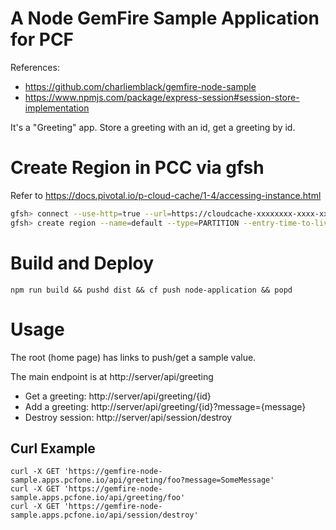 # A Node GemFire Sample Application for PCF

References:
- https://github.com/charliemblack/gemfire-node-sample
- https://www.npmjs.com/package/express-session#session-store-implementation

It's a "Greeting" app.  Store a greeting with an id, get a greeting by id.  

# Create Region in PCC via gfsh
Refer to https://docs.pivotal.io/p-cloud-cache/1-4/accessing-instance.html
```bash
gfsh> connect --use-http=true --url=https://cloudcache-xxxxxxxx-xxxx-xxxx-xxxx-xxxxxxxxxxx.run.pcfone.io/gemfire/v1 --user=cluster_operator_XXXX --password=XXXXX
gfsh> create region --name=default --type=PARTITION --entry-time-to-live-expiration=3600 --enable-statistics= true
```

# Build and Deploy
`npm run build && pushd dist && cf push node-application && popd
`
# Usage

The root (home page) has links to push/get a sample value. 

The main endpoint is at http://server/api/greeting

- Get a greeting: http://server/api/greeting/{id}
- Add a greeting: http://server/api/greeting/{id}?message={message}
- Destroy session: http://server/api/session/destroy


## Curl Example

```
curl -X GET 'https://gemfire-node-sample.apps.pcfone.io/api/greeting/foo?message=SomeMessage'  
curl -X GET 'https://gemfire-node-sample.apps.pcfone.io/api/greeting/foo'
curl -X GET 'https://gemfire-node-sample.apps.pcfone.io/api/session/destroy'
```


